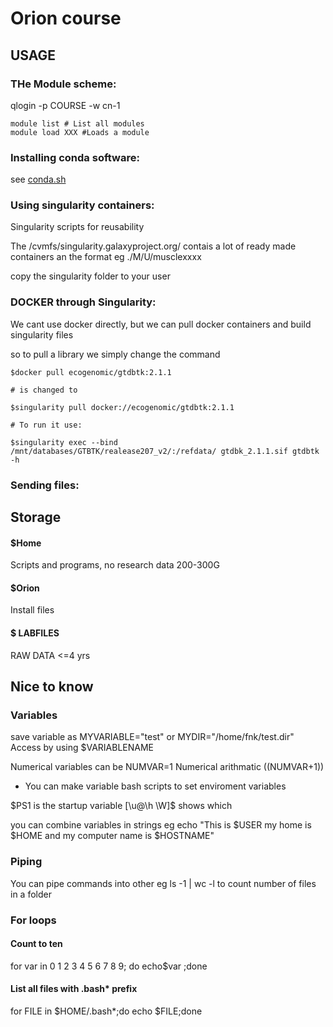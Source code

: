 # Orion course



## USAGE
### THe Module scheme:
qlogin -p COURSE -w cn-1

```
module list # List all modules
module load XXX #Loads a module

``` 
### Installing conda software:
see [conda.sh](workshop_scripts/biocon.sh)

### Using singularity containers:
Singularity scripts for reusability

The /cvmfs/singularity.galaxyproject.org/ contais a lot of ready made containers an the format eg ./M/U/musclexxxx

copy the singularity folder to your user 

### DOCKER through Singularity:
We cant use docker directly, but we can pull docker containers and build singularity files

so to pull a library we simply change the command

````commandline
$docker pull ecogenomic/gtdbtk:2.1.1

# is changed to

$singularity pull docker://ecogenomic/gtdbtk:2.1.1

# To run it use:

$singularity exec --bind /mnt/databases/GTBTK/realease207_v2/:/refdata/ gtdbk_2.1.1.sif gtdbtk -h
````

### Sending files:

## Storage
####  $Home
Scripts and programs, no research data
200-300G
#### $Orion
Install files
#### $ LABFILES
RAW DATA <=4 yrs



## Nice to know
### Variables
save variable as MYVARIABLE="test" or MYDIR="/home/fnk/test.dir" Access by using $VARIABLENAME 

Numerical variables can be NUMVAR=1 Numerical arithmatic $(($NUMVAR+1))
- You can make variable bash scripts to set enviroment variables

$PS1 is the startup variable [\u@\h \W]\$ shows which

you can combine variables in strings eg echo "This is $USER my home is $HOME and my computer name is $HOSTNAME"

### Piping
You can pipe commands into other  eg ls -1 | wc -l to count number of files in a folder

### For loops
#### Count to ten
for var in 0 1 2 3 4 5 6 7 8 9; do echo$var ;done
#### List all files with .bash* prefix
for FILE in $HOME/.bash*;do echo $FILE;done